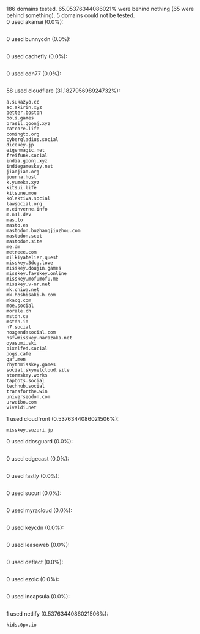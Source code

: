 186 domains tested. 65.05376344086021% were behind nothing (65 were behind something). 5 domains could not be tested.<br>
0 used akamai (0.0%):
```

```

0 used bunnycdn (0.0%):
```

```

0 used cachefly (0.0%):
```

```

0 used cdn77 (0.0%):
```

```

58 used cloudflare (31.182795698924732%):
```
a.sukazyo.cc
ac.akirin.xyz
better.boston
bols.games
brasil.goonj.xyz
catcore.life
comingto.org
cybergladius.social
dicekey.jp
eigenmagic.net
freifunk.social
india.goonj.xyz
indiegameskey.net
jiaojiao.org
journa.host
k.yumeka.xyz
kitsui.life
kitsune.moe
kolektiva.social
lawsocial.org
m.einverne.info
m.n1l.dev
mas.to
masto.es
mastodon.buzhangjiuzhou.com
mastodon.scot
mastodon.site
me.dm
metreee.com
milkiyatelier.quest
misskey.3dcg.love
misskey.doujin.games
misskey.favskey.online
misskey.mofumofu.me
misskey.v-nr.net
mk.chiwa.net
mk.hoshisaki-h.com
mkacg.com
moe.social
morale.ch
mstdn.ca
mstdn.io
n7.social
noagendasocial.com
nsfwmisskey.narazaka.net
oyasumi.ski
pixelfed.social
pogs.cafe
qaf.men
rhythmisskey.games
social.skynetcloud.site
stormskey.works
tapbots.social
techhub.social
transforthe.win
universeodon.com
urweibo.com
vivaldi.net
```

1 used cloudfront (0.5376344086021506%):
```
misskey.suzuri.jp
```

0 used ddosguard (0.0%):
```

```

0 used edgecast (0.0%):
```

```

0 used fastly (0.0%):
```

```

0 used sucuri (0.0%):
```

```

0 used myracloud (0.0%):
```

```

0 used keycdn (0.0%):
```

```

0 used leaseweb (0.0%):
```

```

0 used deflect (0.0%):
```

```

0 used ezoic (0.0%):
```

```

0 used incapsula (0.0%):
```

```

1 used netlify (0.5376344086021506%):
```
kids.0px.io
```
